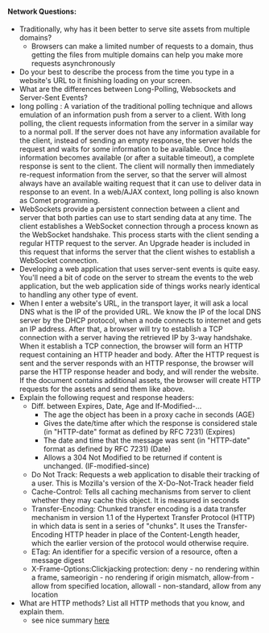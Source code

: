 #### Network Questions:

* Traditionally, why has it been better to serve site assets from multiple domains?
  * Browsers can make a limited number of requests to a domain, thus getting the files from multiple domains can help you make more requests asynchronously
* Do your best to describe the process from the time you type in a website's URL to it finishing loading on your screen.
* What are the differences between Long-Polling, Websockets and Server-Sent Events?
 * long polling : A variation of the traditional polling technique and allows emulation of an information push from a server to a client. With long polling, the client requests information from the server in a similar way to a normal poll. If the server does not have any information available for the client, instead of sending an empty response, the server holds the request and waits for some information to be available. Once the information becomes available (or after a suitable timeout), a complete response is sent to the client. The client will normally then immediately re-request information from the server, so that the server will almost always have an available waiting request that it can use to deliver data in response to an event. In a web/AJAX context, long polling is also known as Comet programming.
 * WebSockets provide a persistent connection between a client and server that both parties can use to start sending data at any time. The client establishes a WebSocket connection through a process known as the WebSocket handshake. This process starts with the client sending a regular HTTP request to the server. An Upgrade header is included in this request that informs the server that the client wishes to establish a WebSocket connection. 
 * Developing a web application that uses server-sent events is quite easy. You'll need a bit of code on the server to stream the events to the web application, but the web application side of things works nearly identical to handling any other type of event.
* When I enter a website's URL, in the transport layer, it will ask a local DNS what is the IP of the provided URL. We know the IP of the local DNS server by the DHCP protocol, when a node connects to internet and gets an IP address. After that, a browser will try to establish a TCP connection with a server having the retrieved IP by 3-way handshake. When it establish a TCP connection, the browser will form an HTTP request containing an HTTP header and body. After the HTTP request is sent and the server responds with an HTTP response, the browser will parse the HTTP response header and body, and will render the website. If the document contains additional assets, the browser will create HTTP requests for the assets and send them like above.
* Explain the following request and response headers:
  * Diff. between Expires, Date, Age and If-Modified-...
    * The age the object has been in a proxy cache in seconds (AGE)
    * Gives the date/time after which the response is considered stale (in "HTTP-date" format as defined by RFC 7231) (Expires)
    * The date and time that the message was sent (in "HTTP-date" format as defined by RFC 7231) (Date)
    * Allows a 304 Not Modified to be returned if content is unchanged. (IF-modified-since)
  * Do Not Track: Requests a web application to disable their tracking of a user. This is Mozilla's version of the X-Do-Not-Track header field
  * Cache-Control: Tells all caching mechanisms from server to client whether they may cache this object. It is measured in seconds 
  * Transfer-Encoding: Chunked transfer encoding is a data transfer mechanism in version 1.1 of the Hypertext Transfer Protocol (HTTP) in which data is sent in a series of "chunks". It uses the Transfer-Encoding HTTP header in place of the Content-Length header, which the earlier version of the protocol would otherwise require.
  * ETag: An identifier for a specific version of a resource, often a message digest
  * X-Frame-Options:Clickjacking protection: deny - no rendering within a frame, sameorigin - no rendering if origin mismatch, allow-from - allow from specified location, allowall - non-standard, allow from any location
* What are HTTP methods? List all HTTP methods that you know, and explain them.
  * see nice summary [here](https://www.tutorialspoint.com/http/http_methods.htm)
  
